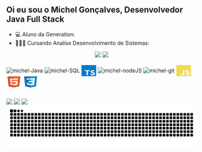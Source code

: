 ## Oi eu sou o Michel Gonçalves, Desenvolvedor Java Full Stack

- 💻 Aluno da Generation: 
- 👨🏾‍🎓 Cursando Analise Desenvolvimento de Sistemas:



<div align="center">
   <img height="180em" src="https://github-readme-stats.vercel.app/api?username=Michel9406&show_icons=true&theme=holi&include_all_commits=true&count_private=true"/>
<img height="180em" src="https://github-readme-stats.vercel.app/api/top-langs/?username=Michel9406&layout=compact&langs_count=7&theme=holi"/>

</div>

<div style="display: inline_block"><br>
  
   <img align="center" alt="michel-Java" height="40" width="40" src="https://cdn.jsdelivr.net/gh/devicons/devicon@latest/icons/java/java-original-wordmark.svg">
   
   <img align="center" alt="michel-SQL" height="40" width="40" src="https://cdn.jsdelivr.net/gh/devicons/devicon@latest/icons/mysql/mysql-original-wordmark.svg">                   
   <img align="center" alt="michel-Ts" height="30" width="40" src="https://raw.githubusercontent.com/devicons/devicon/master/icons/typescript/typescript-plain.svg">
   <img align="center" alt="michel-nodeJS" height="50" width="50" src="https://cdn.jsdelivr.net/gh/devicons/devicon@latest/icons/nodejs/nodejs-original-wordmark.svg"> 
   <img align="center" alt="michel-git" height="40" width="40" src="https://cdn.jsdelivr.net/gh/devicons/devicon@latest/icons/git/git-original-wordmark.svg">
    <img align="center" alt="michel-Js" height="30" width="40" src="https://raw.githubusercontent.com/devicons/devicon/master/icons/javascript/javascript-plain.svg">
    <img align="center" alt="michel-HTML" height="30" width="40" src="https://raw.githubusercontent.com/devicons/devicon/master/icons/html5/html5-original.svg">
   <img align="center" alt="michel-CSS" height="30" width="40" src="https://raw.githubusercontent.com/devicons/devicon/master/icons/css3/css3-original.svg">
  
</div>
  
  ##

<div> 
 <a href="https://www.linkedin.com/in/michelgon%C3%A7alvess/" target="_blank"><img src="https://img.shields.io/badge/-LinkedIn-%230077B5?style=for-the-badge&logo=linkedin&logoColor=white" target="_blank"></a> 
  <a href="https://discord.com/channels/@me" target="_blank"><img src="https://img.shields.io/badge/Discord-7289DA?style=for-the-badge&logo=discord&logoColor=white" target="_blank"></a> 
  <a href = "mailto:michel9406@hotmail.com"><img src="https://img.shields.io/badge/-Gmail-%23333?style=for-the-badge&logo=gmail&logoColor=white" target="_blank"></a>
  
<picture>
  <source media="(prefers-color-scheme: dark)" srcset="https://raw.githubusercontent.com/Michel9406/Michel9406/output/github-contribution-grid-snake-dark.svg">
  <source media="(prefers-color-scheme: light)" srcset="https://raw.githubusercontent.com/Michel9406/Michel9406/output/github-contribution-grid-snake.svg">
  <img alt="github contribution grid snake animation" src="https://raw.githubusercontent.com/Michel9406/Michel9406/output/github-contribution-grid-snake.svg">
</picture>



